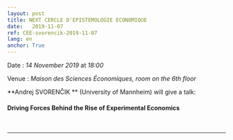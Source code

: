 ```yaml
---
layout: post
title: NEXT CERCLE D'EPISTEMOLOGIE ECONOMIQUE
date:   2019-11-07
ref: CEE-svorencik-2019-11-07
lang: en
anchor: True
---
```


<i class="fas fa-table"></i> Date : *14 November 2019* at *18:00*

<i class="fas fa-map-marked"></i> Venue : *Maison des Sciences Économiques, room on the 6th floor*

**Andrej SVORENČIK ** (University of Mannheim) will give a talk:

#### Driving Forces Behind the Rise of Experimental Economics

<!--more-->

<br>
<hr />
<br>
